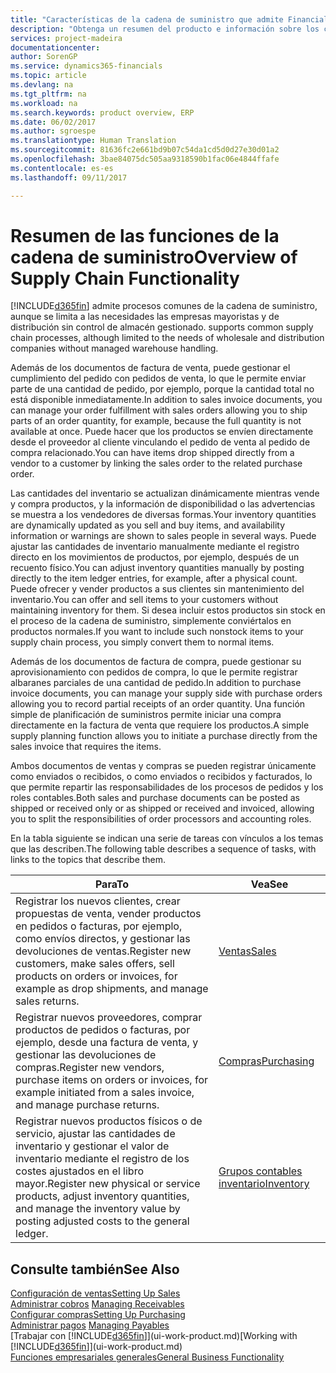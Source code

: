 ```yaml
---
title: "Características de la cadena de suministro que admite Financials | Documentos de Microsoft"
description: "Obtenga un resumen del producto e información sobre los conceptos y los procesos clave de la cadena de suministro que forman parte de solución de ERP."
services: project-madeira
documentationcenter: 
author: SorenGP
ms.service: dynamics365-financials
ms.topic: article
ms.devlang: na
ms.tgt_pltfrm: na
ms.workload: na
ms.search.keywords: product overview, ERP
ms.date: 06/02/2017
ms.author: sgroespe
ms.translationtype: Human Translation
ms.sourcegitcommit: 81636fc2e661bd9b07c54da1cd5d0d27e30d01a2
ms.openlocfilehash: 3bae84075dc505aa9318590b1fac06e4844ffafe
ms.contentlocale: es-es
ms.lasthandoff: 09/11/2017

---
```

# <a name="overview-of-supply-chain-functionality"></a><span data-ttu-id="a9bc9-103">Resumen de las funciones de la cadena de suministro</span><span class="sxs-lookup"><span data-stu-id="a9bc9-103">Overview of Supply Chain Functionality</span></span>
[!INCLUDE[d365fin](includes/d365fin_md.md)]<span data-ttu-id="a9bc9-104"> admite procesos comunes de la cadena de suministro, aunque se limita a las necesidades las empresas mayoristas y de distribución sin control de almacén gestionado.</span><span class="sxs-lookup"><span data-stu-id="a9bc9-104"> supports common supply chain processes, although limited to the needs of wholesale and distribution companies without managed warehouse handling.</span></span>

<span data-ttu-id="a9bc9-105">Además de los documentos de factura de venta, puede gestionar el cumplimiento del pedido con pedidos de venta, lo que le permite enviar parte de una cantidad de pedido, por ejemplo, porque la cantidad total no está disponible inmediatamente.</span><span class="sxs-lookup"><span data-stu-id="a9bc9-105">In addition to sales invoice documents, you can manage your order fulfillment with sales orders allowing you to ship parts of an order quantity, for example, because the full quantity is not available at once.</span></span> <span data-ttu-id="a9bc9-106">Puede hacer que los productos se envíen directamente desde el proveedor al cliente vinculando el pedido de venta al pedido de compra relacionado.</span><span class="sxs-lookup"><span data-stu-id="a9bc9-106">You can have items drop shipped directly from a vendor to a customer by linking the sales order to the related purchase order.</span></span>

<span data-ttu-id="a9bc9-107">Las cantidades del inventario se actualizan dinámicamente mientras vende y compra productos, y la información de disponibilidad o las advertencias se muestra a los vendedores de diversas formas.</span><span class="sxs-lookup"><span data-stu-id="a9bc9-107">Your inventory quantities are dynamically updated as you sell and buy items, and availability information or warnings are shown to sales people in several ways.</span></span> <span data-ttu-id="a9bc9-108">Puede ajustar las cantidades de inventario manualmente mediante el registro directo en los movimientos de productos, por ejemplo, después de un recuento físico.</span><span class="sxs-lookup"><span data-stu-id="a9bc9-108">You can adjust inventory quantities manually by posting directly to the item ledger entries, for example, after a physical count.</span></span> <span data-ttu-id="a9bc9-109">Puede ofrecer y vender productos a sus clientes sin mantenimiento del inventario.</span><span class="sxs-lookup"><span data-stu-id="a9bc9-109">You can offer and sell items to your customers without maintaining inventory for them.</span></span> <span data-ttu-id="a9bc9-110">Si desea incluir estos productos sin stock en el proceso de la cadena de suministro, simplemente conviértalos en productos normales.</span><span class="sxs-lookup"><span data-stu-id="a9bc9-110">If you want to include such nonstock items to your supply chain process, you simply convert them to normal items.</span></span>

<span data-ttu-id="a9bc9-111">Además de los documentos de factura de compra, puede gestionar su aprovisionamiento con pedidos de compra, lo que le permite registrar albaranes parciales de una cantidad de pedido.</span><span class="sxs-lookup"><span data-stu-id="a9bc9-111">In addition to purchase invoice documents, you can manage your supply side with purchase orders allowing you to record partial receipts of an order quantity.</span></span> <span data-ttu-id="a9bc9-112">Una función simple de planificación de suministros permite iniciar una compra directamente en la factura de venta que requiere los productos.</span><span class="sxs-lookup"><span data-stu-id="a9bc9-112">A simple supply planning function allows you to initiate a purchase directly from the sales invoice that requires the items.</span></span>

<span data-ttu-id="a9bc9-113">Ambos documentos de ventas y compras se pueden registrar únicamente como enviados o recibidos, o como enviados o recibidos y facturados, lo que permite repartir las responsabilidades de los procesos de pedidos y los roles contables.</span><span class="sxs-lookup"><span data-stu-id="a9bc9-113">Both sales and purchase documents can be posted as shipped or received only or as shipped or received and invoiced, allowing you to split the responsibilities of order processors and accounting roles.</span></span>

<span data-ttu-id="a9bc9-114">En la tabla siguiente se indican una serie de tareas con vínculos a los temas que las describen.</span><span class="sxs-lookup"><span data-stu-id="a9bc9-114">The following table describes a sequence of tasks, with links to the topics that describe them.</span></span>

| <span data-ttu-id="a9bc9-115">Para</span><span class="sxs-lookup"><span data-stu-id="a9bc9-115">To</span></span> | <span data-ttu-id="a9bc9-116">Vea</span><span class="sxs-lookup"><span data-stu-id="a9bc9-116">See</span></span> |
| --- | --- |
| <span data-ttu-id="a9bc9-117">Registrar los nuevos clientes, crear propuestas de venta, vender productos en pedidos o facturas, por ejemplo, como envíos directos, y gestionar las devoluciones de ventas.</span><span class="sxs-lookup"><span data-stu-id="a9bc9-117">Register new customers, make sales offers, sell products on orders or invoices, for example as drop shipments, and manage sales returns.</span></span> |[<span data-ttu-id="a9bc9-118">Ventas</span><span class="sxs-lookup"><span data-stu-id="a9bc9-118">Sales</span></span>](sales-manage-sales.md) |
| <span data-ttu-id="a9bc9-119">Registrar nuevos proveedores, comprar productos de pedidos o facturas, por ejemplo, desde una factura de venta, y gestionar las devoluciones de compras.</span><span class="sxs-lookup"><span data-stu-id="a9bc9-119">Register new vendors, purchase items on orders or invoices, for example initiated from a sales invoice, and manage purchase returns.</span></span> |[<span data-ttu-id="a9bc9-120">Compras</span><span class="sxs-lookup"><span data-stu-id="a9bc9-120">Purchasing</span></span>](purchasing-manage-purchasing.md) |
| <span data-ttu-id="a9bc9-121">Registrar nuevos productos físicos o de servicio, ajustar las cantidades de inventario y gestionar el valor de inventario mediante el registro de los costes ajustados en el libro mayor.</span><span class="sxs-lookup"><span data-stu-id="a9bc9-121">Register new physical or service products, adjust inventory quantities, and manage the inventory value by posting adjusted costs to the general ledger.</span></span> |[<span data-ttu-id="a9bc9-122">Grupos contables inventario</span><span class="sxs-lookup"><span data-stu-id="a9bc9-122">Inventory</span></span>](inventory-manage-inventory.md) |

## <a name="see-also"></a><span data-ttu-id="a9bc9-123">Consulte también</span><span class="sxs-lookup"><span data-stu-id="a9bc9-123">See Also</span></span>
[<span data-ttu-id="a9bc9-124">Configuración de ventas</span><span class="sxs-lookup"><span data-stu-id="a9bc9-124">Setting Up Sales</span></span>](sales-setup-sales.md)  
<span data-ttu-id="a9bc9-125">[Administrar cobros](receivables-manage-receivables.md)   </span><span class="sxs-lookup"><span data-stu-id="a9bc9-125">[Managing Receivables](receivables-manage-receivables.md)   </span></span>  
[<span data-ttu-id="a9bc9-126">Configurar compras</span><span class="sxs-lookup"><span data-stu-id="a9bc9-126">Setting Up Purchasing</span></span>](purchasing-setup-purchasing.md)  
<span data-ttu-id="a9bc9-127">[Administrar pagos](payables-manage-payables.md)  </span><span class="sxs-lookup"><span data-stu-id="a9bc9-127">[Managing Payables](payables-manage-payables.md)  </span></span>  
<span data-ttu-id="a9bc9-128">[Trabajar con [!INCLUDE[d365fin](includes/d365fin_md.md)]](ui-work-product.md)</span><span class="sxs-lookup"><span data-stu-id="a9bc9-128">[Working with [!INCLUDE[d365fin](includes/d365fin_md.md)]](ui-work-product.md)</span></span>  
[<span data-ttu-id="a9bc9-129">Funciones empresariales generales</span><span class="sxs-lookup"><span data-stu-id="a9bc9-129">General Business Functionality</span></span>](ui-across-business-areas.md)

